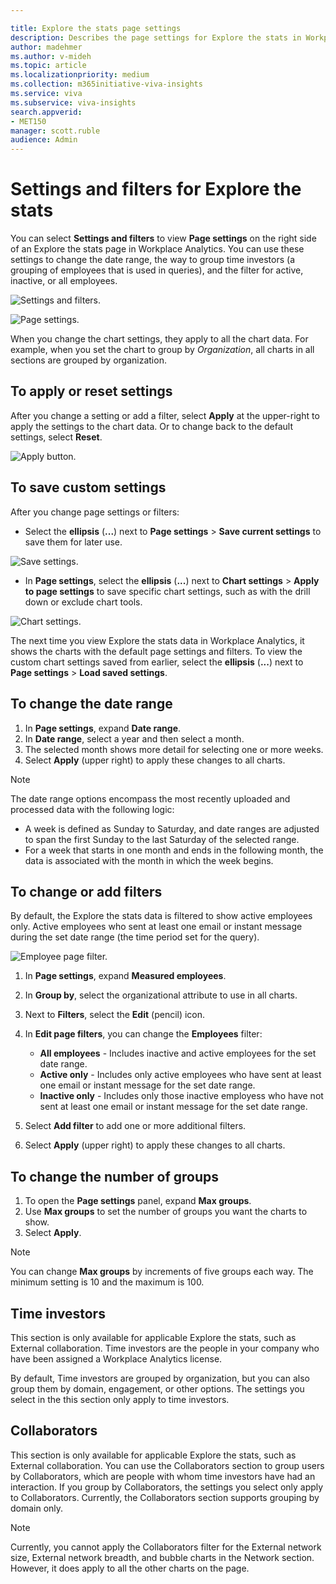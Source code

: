 ```yaml
---

title: Explore the stats page settings
description: Describes the page settings for Explore the stats in Workplace Analytics
author: madehmer
ms.author: v-mideh
ms.topic: article
ms.localizationpriority: medium 
ms.collection: m365initiative-viva-insights 
ms.service: viva 
ms.subservice: viva-insights 
search.appverid: 
- MET150 
manager: scott.ruble
audience: Admin
---
```


# Settings and filters for Explore the stats

You can select **Settings and filters** to view **Page settings** on the right side of an Explore the stats page in Workplace Analytics. You can use these settings to change the date range, the way to group time investors (a grouping of employees that is used in queries), and the filter for active, inactive, or all employees.

![Settings and filters.](../images/wpa/use/settings-and-filters-2.png)

![Page settings.](../Images/WpA/Overview/page-settings.png)

When you change the chart settings, they apply to all the chart data. For example, when you set the chart to group by *Organization*, all charts in all sections are grouped by organization.

## To apply or reset settings

After you change a setting or add a filter, select **Apply** at the upper-right to apply the settings to the chart data. Or to change back to the default settings, select **Reset**.

![Apply button.](../images/wpa/use/apply-reset.png)

## To save custom settings

After you change page settings or filters:

* Select the **ellipsis** (**...**) next to **Page settings** > **Save current settings** to save them for later use.

![Save settings.](../images/wpa/use/save-page-settings.png)

* In **Page settings**, select the **ellipsis** (**...**) next to **Chart settings** > **Apply to page settings** to save specific chart settings, such as with the drill down or exclude chart tools.

![Chart settings.](../images/wpa/use/chart-settings.png)

The next time you view Explore the stats data in Workplace Analytics, it shows the charts with the default page settings and filters. To view the custom chart settings saved from earlier, select the **ellipsis** (**...**) next to **Page settings** > **Load saved settings**.

## To change the date range

1. In **Page settings**, expand **Date range**.
2. In **Date range**, select a year and then select a month.
3. The selected month shows more detail for selecting one or more weeks.
4. Select **Apply** (upper right) to apply these changes to all charts.

>[!Note]
>The date range options encompass the most recently uploaded and processed data with the following logic:
>
>* A week is defined as Sunday to Saturday, and date ranges are adjusted to span the first Sunday to the last Saturday of the selected range.
>* For a week that starts in one month and ends in the following month, the data is associated with the month in which the week begins.

## To change or add filters

By default, the Explore the stats data is filtered to show active employees only. Active employees who sent at least one email or instant message during the set date range (the time period set for the query).

![Employee page filter.](../images/wpa/use/explore-filter.png)

1. In **Page settings**, expand **Measured employees**.
2. In **Group by**, select the organizational attribute to use in all charts.
3. Next to **Filters**, select the **Edit** (pencil) icon.  
4. In **Edit page filters**, you can change the **Employees** filter:

   * **All employees** - Includes inactive and active employees for the set date range.
   * **Active only** - Includes only active employees who have sent at least one email or instant message for the set date range.
   * **Inactive only** - Includes only those inactive employess who have not sent at least one email or instant message for the set date range.

5. Select **Add filter** to add one or more additional filters.
6. Select **Apply** (upper right) to apply these changes to all charts.

## To change the number of groups

1. To open the **Page settings** panel, expand **Max groups**.
2. Use **Max groups** to set the number of groups you want the charts to show.  
3. Select **Apply**.

>[!Note]
>You can change **Max groups** by increments of five groups each way. The minimum setting is 10 and the maximum is 100.

## Time investors

This section is only available for applicable Explore the stats, such as External collaboration. Time investors are the people in your company who have been assigned a Workplace Analytics license.

By default, Time investors are grouped by organization, but you can also group them by domain, engagement, or other options. The settings you select in the this section only apply to time investors.

## Collaborators

This section is only available for applicable Explore the stats, such as External collaboration. You can use the Collaborators section to group users by Collaborators, which are people with whom time investors have had an interaction. If you group by Collaborators, the settings you select only apply to Collaborators. Currently, the Collaborators section supports grouping by domain only.

>[!Note]
>Currently, you cannot apply the Collaborators filter for the External network size, External network breadth, and bubble charts in the Network section. However, it does apply to all the other charts on the page.
